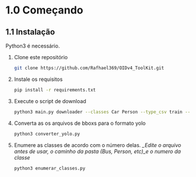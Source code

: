 # 1.0 Começando

## 1.1 Instalação

Python3 é necessário.

1. Clone este repositório
   ```bash
   git clone https://github.com/Rafhael369/OIDv4_ToolKit.git
   ```
2. Instale os requisitos
   ```bash
   pip install -r requirements.txt
   ```
3. Execute o script de download
   ```bash
   python3 main.py downloader --classes Car Person --type_csv train --limit 1000
   ```

4. Converta as os arquivos de bboxs para o formato yolo
   ```bash
   python3 converter_yolo.py
   ```

5. Enumere as classes de acordo com o número delas. *_Edite o arquivo antes de usar, o caminho da pasta (Bus, Person, etc)_e o numero da classe*
   ```bash
   python3 enumerar_classes.py
   ```